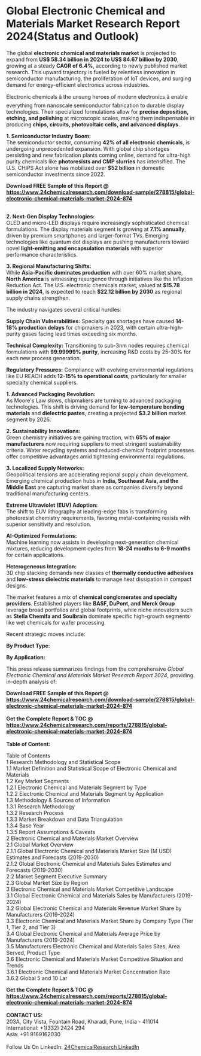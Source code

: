 <h1>Global Electronic Chemical and Materials Market Research Report 2024(Status and Outlook)</h1><p>The global <strong>electronic chemical and materials market</strong> is projected to expand from <strong>US$ 58.34 billion in 2024 to US$ 84.67 billion by 2030</strong>, growing at a steady <strong>CAGR of 6.4%</strong>, according to newly published market research. This upward trajectory is fueled by relentless innovation in semiconductor manufacturing, the proliferation of IoT devices, and surging demand for energy-efficient electronics across industries.</p><p>Electronic chemicals â the unsung heroes of modern electronics â enable everything from nanoscale semiconductor fabrication to durable display technologies. Their specialized formulations allow for <strong>precise deposition, etching, and polishing</strong> at microscopic scales, making them indispensable in producing <strong>chips, circuits, photovoltaic cells, and advanced displays</strong>.</p><p><strong>1. Semiconductor Industry Boom:</strong><br>
The semiconductor sector, consuming <strong>42% of all electronic chemicals</strong>, is undergoing unprecedented expansion. With global chip shortages persisting and new fabrication plants coming online, demand for ultra-high purity chemicals like <strong>photoresists and CMP slurries</strong> has intensified. The U.S. CHIPS Act alone has mobilized over <strong>$52 billion</strong> in domestic semiconductor investments since 2022.</p><div><b>Download FREE Sample of this Report @ 
            <a href="https://www.24chemicalresearch.com/download-sample/278815/global-electronic-chemical-materials-market-2024-874">
            https://www.24chemicalresearch.com/download-sample/278815/global-electronic-chemical-materials-market-2024-874</a></b></div><br><p><strong>2. Next-Gen Display Technologies:</strong><br>
OLED and micro-LED displays require increasingly sophisticated chemical formulations. The display materials segment is growing at <strong>7.1% annually</strong>, driven by premium smartphones and larger-format TVs. Emerging technologies like quantum dot displays are pushing manufacturers toward novel <strong>light-emitting and encapsulation materials</strong> with superior performance characteristics.</p><p><strong>3. Regional Manufacturing Shifts:</strong><br>
While <strong>Asia-Pacific dominates production</strong> with over 60% market share, <strong>North America</strong> is witnessing resurgence through initiatives like the Inflation Reduction Act. The U.S. electronic chemicals market, valued at <strong>$15.78 billion in 2024</strong>, is expected to reach <strong>$22.12 billion by 2030</strong> as regional supply chains strengthen.</p><p>The industry navigates several critical hurdles:</p><p><strong>Supply Chain Vulnerabilities:</strong> Specialty gas shortages have caused <strong>14-18% production delays</strong> for chipmakers in 2023, with certain ultra-high-purity gases facing lead times exceeding six months.</p><p><strong>Technical Complexity:</strong> Transitioning to sub-3nm nodes requires chemical formulations with <strong>99.99999% purity</strong>, increasing R&amp;D costs by 25-30% for each new process generation.</p><p><strong>Regulatory Pressures:</strong> Compliance with evolving environmental regulations like EU REACH adds <strong>12-15% to operational costs</strong>, particularly for smaller specialty chemical suppliers.</p><p><strong>1. Advanced Packaging Revolution:</strong><br>
As Moore's Law slows, chipmakers are turning to advanced packaging technologies. This shift is driving demand for <strong>low-temperature bonding materials</strong> and <strong>dielectric pastes</strong>, creating a projected <strong>$3.2 billion</strong> market segment by 2026.</p><p><strong>2. Sustainability Innovations:</strong><br>
Green chemistry initiatives are gaining traction, with <strong>65% of major manufacturers</strong> now requiring suppliers to meet stringent sustainability criteria. Water recycling systems and reduced-chemical footprint processes offer competitive advantages amid tightening environmental regulations.</p><p><strong>3. Localized Supply Networks:</strong><br>
Geopolitical tensions are accelerating regional supply chain development. Emerging chemical production hubs in <strong>India, Southeast Asia, and the Middle East</strong> are capturing market share as companies diversify beyond traditional manufacturing centers.</p><p><strong>Extreme Ultraviolet (EUV) Adoption:</strong><br>
	The shift to EUV lithography at leading-edge fabs is transforming photoresist chemistry requirements, favoring metal-containing resists with superior sensitivity and resolution.</p><p><strong>AI-Optimized Formulations:</strong><br>
	Machine learning now assists in developing next-generation chemical mixtures, reducing development cycles from <strong>18-24 months to 6-9 months</strong> for certain applications.</p><p><strong>Heterogeneous Integration:</strong><br>
	3D chip stacking demands new classes of <strong>thermally conductive adhesives</strong> and <strong>low-stress dielectric materials</strong> to manage heat dissipation in compact designs.</p><p>The market features a mix of <strong>chemical conglomerates and specialty providers</strong>. Established players like <strong>BASF, DuPont, and Merck Group</strong> leverage broad portfolios and global footprints, while niche innovators such as <strong>Stella Chemifa and Soulbrain</strong> dominate specific high-growth segments like wet chemicals for wafer processing.</p><p>Recent strategic moves include:</p><p><strong>By Product Type:</strong></p><p><strong>By Application:</strong></p><p>This press release summarizes findings from the comprehensive <em>Global Electronic Chemical and Materials Market Research Report 2024</em>, providing in-depth analysis of:</p><div><b>Download FREE Sample of this Report @ 
            <a href="https://www.24chemicalresearch.com/download-sample/278815/global-electronic-chemical-materials-market-2024-874">
            https://www.24chemicalresearch.com/download-sample/278815/global-electronic-chemical-materials-market-2024-874</a></b></div><br><div><b>Get the Complete Report & TOC @ 
            <a href="https://www.24chemicalresearch.com/reports/278815/global-electronic-chemical-materials-market-2024-874">
            https://www.24chemicalresearch.com/reports/278815/global-electronic-chemical-materials-market-2024-874</a></b></div><br>
            <b>Table of Content:</b><p>Table of Contents<br />
1 Research Methodology and Statistical Scope<br />
1.1 Market Definition and Statistical Scope of Electronic Chemical and Materials<br />
1.2 Key Market Segments<br />
1.2.1 Electronic Chemical and Materials Segment by Type<br />
1.2.2 Electronic Chemical and Materials Segment by Application<br />
1.3 Methodology & Sources of Information<br />
1.3.1 Research Methodology<br />
1.3.2 Research Process<br />
1.3.3 Market Breakdown and Data Triangulation<br />
1.3.4 Base Year<br />
1.3.5 Report Assumptions & Caveats<br />
2 Electronic Chemical and Materials Market Overview<br />
2.1 Global Market Overview<br />
2.1.1 Global Electronic Chemical and Materials Market Size (M USD) Estimates and Forecasts (2019-2030)<br />
2.1.2 Global Electronic Chemical and Materials Sales Estimates and Forecasts (2019-2030)<br />
2.2 Market Segment Executive Summary<br />
2.3 Global Market Size by Region<br />
3 Electronic Chemical and Materials Market Competitive Landscape<br />
3.1 Global Electronic Chemical and Materials Sales by Manufacturers (2019-2024)<br />
3.2 Global Electronic Chemical and Materials Revenue Market Share by Manufacturers (2019-2024)<br />
3.3 Electronic Chemical and Materials Market Share by Company Type (Tier 1, Tier 2, and Tier 3)<br />
3.4 Global Electronic Chemical and Materials Average Price by Manufacturers (2019-2024)<br />
3.5 Manufacturers Electronic Chemical and Materials Sales Sites, Area Served, Product Type<br />
3.6 Electronic Chemical and Materials Market Competitive Situation and Trends<br />
3.6.1 Electronic Chemical and Materials Market Concentration Rate<br />
3.6.2 Global 5 and 10 Lar</p><div><b>Get the Complete Report & TOC @ 
            <a href="https://www.24chemicalresearch.com/reports/278815/global-electronic-chemical-materials-market-2024-874">
            https://www.24chemicalresearch.com/reports/278815/global-electronic-chemical-materials-market-2024-874</a></b></div><br><b>CONTACT US:</b><br>
            203A, City Vista, Fountain Road, Kharadi, Pune, India - 411014<br>
            International: +1(332) 2424 294<br>
            Asia: +91 9169162030 <br><br>
            Follow Us On LinkedIn: <a href="https://www.linkedin.com/company/24chemicalresearch/">24ChemicalResearch LinkedIn</a>